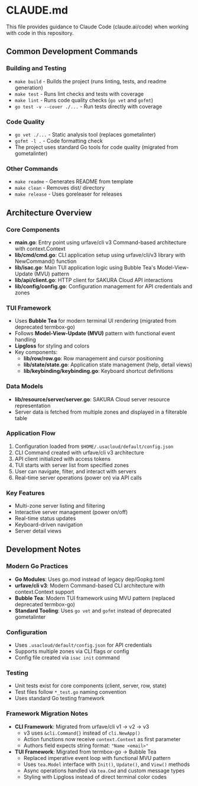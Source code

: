 # CLAUDE.md

This file provides guidance to Claude Code (claude.ai/code) when working with code in this repository.

## Common Development Commands

### Building and Testing
- `make build` - Builds the project (runs linting, tests, and readme generation)
- `make test` - Runs lint checks and tests with coverage
- `make lint` - Runs code quality checks (`go vet` and `gofmt`)
- `go test -v --cover ./...` - Run tests directly with coverage

### Code Quality
- `go vet ./...` - Static analysis tool (replaces gometalinter)
- `gofmt -l .` - Code formatting check
- The project uses standard Go tools for code quality (migrated from gometalinter)

### Other Commands
- `make readme` - Generates README from template
- `make clean` - Removes dist/ directory
- `make release` - Uses goreleaser for releases

## Architecture Overview

### Core Components
- **main.go**: Entry point using urfave/cli v3 Command-based architecture with context.Context
- **lib/cmd/cmd.go**: CLI application setup using urfave/cli/v3 library with NewCommand() function
- **lib/isac.go**: Main TUI application logic using Bubble Tea's Model-View-Update (MVU) pattern
- **lib/api/client.go**: HTTP client for SAKURA Cloud API interactions
- **lib/config/config.go**: Configuration management for API credentials and zones

### TUI Framework
- Uses **Bubble Tea** for modern terminal UI rendering (migrated from deprecated termbox-go)
- Follows **Model-View-Update (MVU)** pattern with functional event handling
- **Lipgloss** for styling and colors
- Key components:
  - **lib/row/row.go**: Row management and cursor positioning
  - **lib/state/state.go**: Application state management (help, detail views)
  - **lib/keybinding/keybinding.go**: Keyboard shortcut definitions

### Data Models
- **lib/resource/server/server.go**: SAKURA Cloud server resource representation
- Server data is fetched from multiple zones and displayed in a filterable table

### Application Flow
1. Configuration loaded from `$HOME/.usacloud/default/config.json`
2. CLI Command created with urfave/cli v3 architecture
3. API client initialized with access tokens
4. TUI starts with server list from specified zones
5. User can navigate, filter, and interact with servers
6. Real-time server operations (power on) via API calls

### Key Features
- Multi-zone server listing and filtering
- Interactive server management (power on/off)
- Real-time status updates
- Keyboard-driven navigation
- Server detail views

## Development Notes

### Modern Go Practices
- **Go Modules**: Uses go.mod instead of legacy dep/Gopkg.toml
- **urfave/cli v3**: Modern Command-based CLI architecture with context.Context support
- **Bubble Tea**: Modern TUI framework using MVU pattern (replaced deprecated termbox-go)
- **Standard Tooling**: Uses `go vet` and `gofmt` instead of deprecated gometalinter

### Configuration
- Uses `.usacloud/default/config.json` for API credentials
- Supports multiple zones via CLI flags or config
- Config file created via `isac init` command

### Testing
- Unit tests exist for core components (client, server, row, state)
- Test files follow `*_test.go` naming convention
- Uses standard Go testing framework

### Framework Migration Notes
- **CLI Framework**: Migrated from urfave/cli v1 → v2 → v3
  - v3 uses `&cli.Command{}` instead of `cli.NewApp()`
  - Action functions now receive `context.Context` as first parameter
  - Authors field expects string format: `"Name <email>"`
- **TUI Framework**: Migrated from termbox-go → Bubble Tea
  - Replaced imperative event loop with functional MVU pattern
  - Uses `tea.Model` interface with `Init()`, `Update()`, and `View()` methods
  - Async operations handled via `tea.Cmd` and custom message types
  - Styling with Lipgloss instead of direct terminal color codes